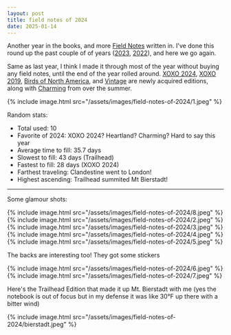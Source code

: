 ```yaml
---
layout: post
title: field notes of 2024
date: 2025-01-14
---
```

Another year in the books, and more [Field Notes][fn] written in. I've done
this round up the past couple of of years ([2023][fn_recap_2023],
[2022][fn_recap_2022]), and here we go again.

Same as last year, I think I made it through most of the year without buying
any field notes, until the end of the year rolled around. [XOXO
2024][xoxo2024], [XOXO 2019][xoxo2019], [Birds of North America][birds], and
[Vintage][vintage] are newly acquired editions, along with [Charming][charming]
from over the summer.

{% include image.html src="/assets/images/field-notes-of-2024/1.jpeg" %}

Random stats:
* Total used: 10
* Favorite of 2024: XOXO 2024? Heartland? Charming? Hard to say this year
* Average time to fill: 35.7 days
* Slowest to fill: 43 days (Trailhead)
* Fastest to fill: 28 days (XOXO 2024)
* Farthest traveling: Clandestine went to London!
* Highest ascending: Trailhead summited Mt Bierstadt!

---

Some glamour shots:

{% include image.html src="/assets/images/field-notes-of-2024/8.jpeg" %}
{% include image.html src="/assets/images/field-notes-of-2024/2.jpeg" %}
{% include image.html src="/assets/images/field-notes-of-2024/3.jpeg" %}
{% include image.html src="/assets/images/field-notes-of-2024/4.jpeg" %}
{% include image.html src="/assets/images/field-notes-of-2024/5.jpeg" %}

The backs are interesting too! They got some stickers

{% include image.html src="/assets/images/field-notes-of-2024/6.jpeg" %}
{% include image.html src="/assets/images/field-notes-of-2024/7.jpeg" %}

Here's the Trailhead Edition that made it up Mt. Bierstadt with me (yes the
notebook is out of focus but in my defense it was like 30°F up there with a
bitter wind)

{% include image.html src="/assets/images/field-notes-of-2024/bierstadt.jpeg" %}


[fn]: https://fieldnotesbrand.com/
[fn_recap_2022]: /2023/field-notes-of-2022
[fn_recap_2023]: /2024/field-notes-of-2023
[xoxo2019]: https://fieldnotesbrand.com/products/xoxo-2019
[xoxo2024]: https://fieldnotesbrand.com/products/xoxo-2024
[birds]: https://fieldnotesbrand.com/products/birds-and-trees-of-north-america
[vintage]: https://fieldnotesbrand.com/products/vintage
[charming]: https://fieldnotesbrand.com/products/a-charming-beer
